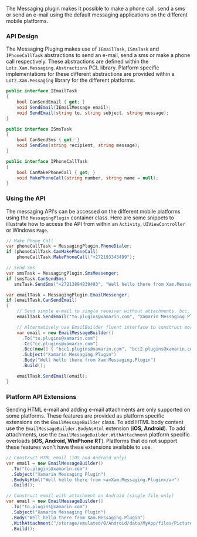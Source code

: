 
The Messaging plugin makes it possible to make a phone call, send a sms or send an e-mail using the default messaging applications on the different mobile platforms.

### API Design

The Messaging Pluging makes use of `IEmailTask`, `ISmsTask` and `IPhoneCallTask` abstractions to send an e-mail, send a sms or make a phone call respectively.  These abstractions are defined within the `Lotz.Xam.Messaging.Abstractions` PCL library.  Platform specific implementations for these different abstractions are provided within a `Lotz.Xam.Messaging` library for the different platforms.

```csharp
public interface IEmailTask
{
    bool CanSendEmail { get; }
    void SendEmail(IEmailMessage email);
    void SendEmail(string to, string subject, string message);
}
```

```csharp
public interface ISmsTask
{
    bool CanSendSms { get; }
    void SendSms(string recipient, string message);
}
```

```csharp
public interface IPhoneCallTask
{
	bool CanMakePhoneCall { get; }
    void MakePhoneCall(string number, string name = null);
}
```

### Using the API 
The messaging API's can be accessed on the different mobile platforms using the `MessagingPlugin` container class.  Here are some snippets to illustrate how to access the API from within an `Activity`, `UIViewController` or Windows `Page`.  

```csharp
// Make Phone Call
var phoneCallTask = MessagingPlugin.PhoneDialer;
if (phoneCallTask.CanMakePhoneCall) 
	phoneCallTask.MakePhoneCall("+272193343499");

// Send Sms
var smsTask = MessagingPlugin.SmsMessenger;
if (smsTask.CanSendSms)
   smsTask.SendSms("+27213894839493", "Well hello there from Xam.Messaging.Plugin");

var emailTask = MessagingPlugin.EmailMessenger;
if (emailTask.CanSendEmail)
{
	// Send simple e-mail to single receiver without attachments, bcc, cc etc.
	emailTask.SendEmail("to.plugins@xamarin.com", "Xamarin Messaging Plugin", "Well hello there from Xam.Messaging.Plugin");

	// Alternatively use EmailBuilder fluent interface to construct more complex e-mail with multiple recipients, bcc, attachments etc. 
    var email = new EmailMessageBuilder()
      .To("to.plugins@xamarin.com")
      .Cc("cc.plugins@xamarin.com")
      .Bcc(new[] { "bcc1.plugins@xamarin.com", "bcc2.plugins@xamarin.com" })
      .Subject("Xamarin Messaging Plugin")
      .Body("Well hello there from Xam.Messaging.Plugin")
      .Build();

    emailTask.SendEmail(email);
}           
```

### Platform API Extensions

Sending HTML e-mail and adding e-mail attachments are only supported on some platforms.  These features are provided as platform specific extensions on the ```EmailMessageBuilder``` class.  To add HTML body content use the ```EmailMessageBuilder.BodyAsHtml``` extension (**iOS, Android**).  To add attachments, use the ```EmailMessageBuilder.WithAttachment``` platform specific overloads (**iOS, Android, WinPhone RT**).  Platforms that do not support these features won't have these extensions available to use.  

```csharp
// Construct HTML email (iOS and Android only)
var email = new EmailMessageBuilder()
  .To("to.plugins@xamarin.com")
  .Subject("Xamarin Messaging Plugin")
  .BodyAsHtml("Well hello there from <a>Xam.Messaging.Plugin</a>")
  .Build();

// Construct email with attachment on Android (single file only)
var email = new EmailMessageBuilder()
  .To("to.plugins@xamarin.com")
  .Subject("Xamarin Messaging Plugin")
  .Body("Well hello there from Xam.Messaging.Plugin")
  .WithAttachment("/storage/emulated/0/Android/data/MyApp/files/Pictures/temp/IMG_20141224_114954.jpg");
  .Build();
```
